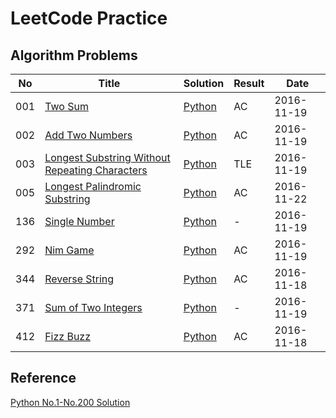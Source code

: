 LeetCode Practice
=====================

## Algorithm Problems

|No|Title|Solution|Result|Date|
|----|------|------|------|-----|
|001|[Two Sum](https://leetcode.com/problems/two-sum)|[Python](001-two-sum)|AC|2016-11-19|
|002|[Add Two Numbers  ](https://leetcode.com/problems/add-two-numbers)|[Python](002-add-two-numbers)|AC|2016-11-19|
|003|[Longest Substring Without Repeating Characters](https://leetcode.com/problems/longest-substring-without-repeating-characters)|[Python](003-longest-substring-without-repeating-characters)|TLE|2016-11-19|
|005|[Longest Palindromic Substring](https://leetcode.com/problems/longest-palindromic-substring)|[Python](005-longest-palindromic-substring)|AC|2016-11-22|
|136|[Single Number](https://leetcode.com/problems/single-number)|[Python](136-single-number)|-|2016-11-19|
|292|[Nim Game](https://leetcode.com/problems/nim-game)|[Python](292-nim-game)|AC|2016-11-19|
|344|[Reverse String](https://leetcode.com/problems/reverse-string)|[Python](344-reverse-string)|AC|2016-11-18|
|371|[Sum of Two Integers](https://leetcode.com/problems/sum-of-two-integers)|[Python](371)|-|2016-11-19|
|412|[Fizz Buzz](https://leetcode.com/problems/fizz-buzz)|[Python](412-fizz-buzz)|AC|2016-11-18|



## Reference

[Python No.1-No.200 Solution](https://shenjie1993.gitbooks.io/leetcode-python/content/)
